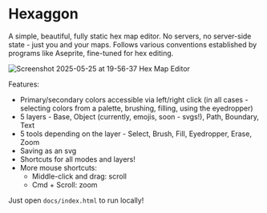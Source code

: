 # Hexaggon

A simple, beautiful, fully static hex map editor. No servers, no server-side state - just you and your maps. Follows various conventions established by programs like Aseprite, fine-tuned for hex editing.

![Screenshot 2025-05-25 at 19-56-37 Hex Map Editor](https://github.com/user-attachments/assets/d2023488-64a3-4dd0-8a3a-d2d3e81b1a27)

Features:
* Primary/secondary colors accessible via left/right click (in all cases - selecting colors from a palette, brushing, filling, using the eyedropper)
* 5 layers - Base, Object (currently, emojis, soon - svgs!), Path, Boundary, Text
* 5 tools depending on the layer - Select, Brush, Fill, Eyedropper, Erase, Zoom
* Saving as an svg
* Shortcuts for all modes and layers!
* More mouse shortcuts:
  * Middle-click and drag: scroll
  * Cmd + Scroll: zoom

Just open `docs/index.html` to run locally!
